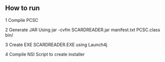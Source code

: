## How to run
  1 Compile PCSC
  
  2 Generate JAR Using jar -cvfm SCARDREADER.jar manifest.txt PCSC.class bin/
  
  3 Create EXE SCARDREADER.EXE using Launch4j
  
  4 Compile NSI Script to create installer

